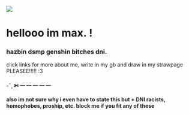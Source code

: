 ![](https://media1.tenor.com/m/JqR7Ccn0lpwAAAAd/akira-kurusu-accomplice-akira.gif)
# hellooo im max. ! 
### hazbin dsmp genshin bitches dni.
click links for more about me, write in my gb and draw in my strawpage PLEASEE!!!!! :3 
#### <B><strong> -ˋˏ ✄ 一 一 一 一 一
also im not sure why i even have to state this but + DNI racists, homophobes, proship, etc. block me if you fit any of these
